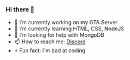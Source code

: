 ### Hi there 👋

- 🔭 I’m currently working on my GTA Server
- 🌱 I’m currently learning HTML, CSS, NodeJS
- 🤔 I’m looking for help with MongoDB
- 📫 How to reach me: [Discord](https://discord.com/users/670958936798658579)
- ⚡ Fun fact: I´m bad at coding

